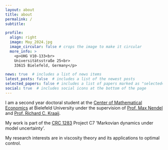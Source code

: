 ```yaml
---
layout: about
title: about
permalink: /
subtitle: 

profile:
  align: right
  image: May_2024.jpg
  image_circular: false # crops the image to make it circular
  more_info: >
    <p>UHG V10-133<br>
    Universitätsstraße 25<br>
    33615 Bielefeld, Germany</p>

news: true  # includes a list of news items
latest_posts: false  # includes a list of the newest posts
selected_papers: false # includes a list of papers marked as "selected={true}"
social: true  # includes social icons at the bottom of the page
---
```


I am a second year doctoral student at the [Center of Mathematical Economics](https://www.uni-bielefeld.de/zwe/imw/) at Bielefeld University under the supervision of [Prof. Max Nendel](https://www.uni-bielefeld.de/zwe/imw/members/researchers/nendel/) and [Prof. Richard C. Kraaij](https://sites.google.com/view/richardckraaij).

My work is part of the [CRC 1283](https://www.sfb1283.uni-bielefeld.de/) Project C7 'Markovian dynamics under model uncertainty'.

My research interests are in viscosity theory and its applications to optimal control.
